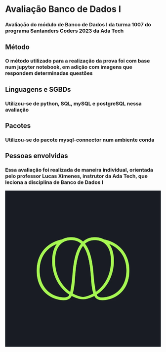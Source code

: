 # Avaliação Banco de Dados I
### Avaliação do módulo de Banco de Dados I da turma 1007 do programa Santanders Coders 2023 da Ada Tech
## Método
### O método utilizado para a realização da prova foi com base num jupyter notebook, em adição com imagens que respondem determinadas questões
## Linguagens e SGBDs
### Utilizou-se de python, SQL, mySQL e postgreSQL nessa avaliação
## Pacotes
### Utilizou-se do pacote mysql-connector num ambiente conda
## Pessoas envolvidas
### Essa avaliação foi realizada de maneira individual, orientada pelo professor Lucas Ximenes, instrutor da Ada Tech, que leciona a disciplina de Banco de Dados I

![Alt text](logo_ada.png)